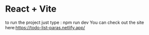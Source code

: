 # React + Vite

to run the project just type : npm run dev
You can check out the site here:https://todo-list-paras.netlify.app/
